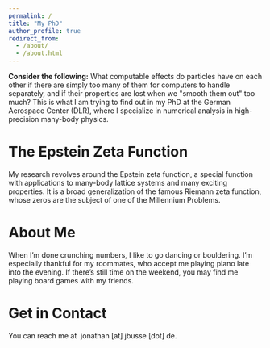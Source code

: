 ```yaml
---
permalink: /
title: "My PhD"
author_profile: true
redirect_from: 
  - /about/
  - /about.html
---
```



**Consider the following:** What computable effects do particles have on each other if there are simply too many of them for computers to handle separately, and if their properties are lost when we "smooth them out" too much?
This is what I am trying to find out in my PhD at the German Aerospace Center (DLR), where I specialize in numerical analysis in high-precision many-body physics.

The Epstein Zeta Function
======
My research revolves around the Epstein zeta function, a special function with applications to many-body lattice systems and many exciting properties. It is a broad generalization of the famous Riemann zeta function, whose zeros are the subject of one of the Millennium Problems.

About Me
======
When I’m done crunching numbers, I like to go dancing or bouldering. I’m especially thankful for my roommates, who accept me playing piano late into the evening. If there’s still time on the weekend, you may find me playing board games with my friends.

Get in Contact
=====
You can reach me at 
<span style="unicode-bidi:bidi-override; direction: rtl;">
ed&nbsp;[tod]&nbsp;essubj&nbsp;[ta]&nbsp;nahtanoj
</span>.

